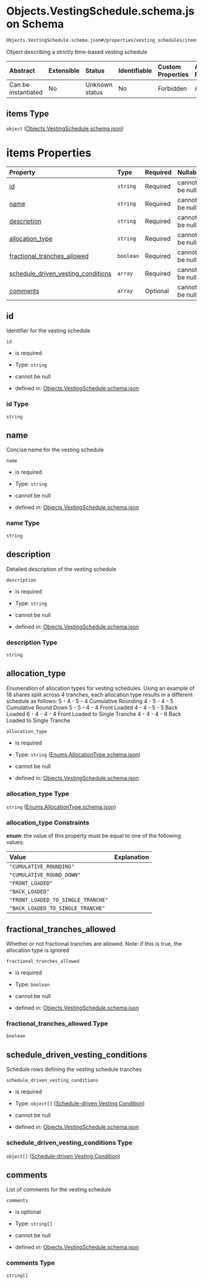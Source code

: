 # Objects.VestingSchedule.schema.json Schema

```txt
Objects.VestingSchedule.schema.json#/properties/vesting_schedules/items
```

Object describing a strictly time-based vesting schedule

| Abstract            | Extensible | Status         | Identifiable | Custom Properties | Additional Properties | Access Restrictions | Defined In                                                              |
| :------------------ | :--------- | :------------- | :----------- | :---------------- | :-------------------- | :------------------ | :---------------------------------------------------------------------- |
| Can be instantiated | No         | Unknown status | No           | Forbidden         | Allowed               | none                | [CapTable.schema.json*](../CapTable.schema.json "open original schema") |

## items Type

`object` ([Objects.VestingSchedule.schema.json](captable-properties-captable---objectsvestingscheduleschemajson-array-objectsvestingscheduleschemajson.md))

# items Properties

| Property                                                                  | Type      | Required | Nullable       | Defined by                                                                                                                                                                                   |
| :------------------------------------------------------------------------ | :-------- | :------- | :------------- | :------------------------------------------------------------------------------------------------------------------------------------------------------------------------------------------- |
| [id](#id)                                                                 | `string`  | Required | cannot be null | [Objects.VestingSchedule.schema.json](vestingschedule-properties-id.md "Objects.VestingSchedule.schema.json#/properties/id")                                                                 |
| [name](#name)                                                             | `string`  | Required | cannot be null | [Objects.VestingSchedule.schema.json](vestingschedule-properties-name.md "Objects.VestingSchedule.schema.json#/properties/name")                                                             |
| [description](#description)                                               | `string`  | Required | cannot be null | [Objects.VestingSchedule.schema.json](vestingschedule-properties-description.md "Objects.VestingSchedule.schema.json#/properties/description")                                               |
| [allocation_type](#allocation_type)                                       | `string`  | Required | cannot be null | [Objects.VestingSchedule.schema.json](vestingschedule-properties-enumsallocationtypeschemajson.md "Enums.AllocationType.schema.json#/properties/allocation_type")                            |
| [fractional_tranches_allowed](#fractional_tranches_allowed)               | `boolean` | Required | cannot be null | [Objects.VestingSchedule.schema.json](vestingschedule-properties-fractional_tranches_allowed.md "Objects.VestingSchedule.schema.json#/properties/fractional_tranches_allowed")               |
| [schedule_driven_vesting_conditions](#schedule_driven_vesting_conditions) | `array`   | Required | cannot be null | [Objects.VestingSchedule.schema.json](vestingschedule-properties-schedule_driven_vesting_conditions.md "Objects.VestingSchedule.schema.json#/properties/schedule_driven_vesting_conditions") |
| [comments](#comments)                                                     | `array`   | Optional | cannot be null | [Objects.VestingSchedule.schema.json](vestingschedule-properties-comments.md "Objects.VestingSchedule.schema.json#/properties/comments")                                                     |

## id

Identifier for the vesting schedule

`id`

*   is required

*   Type: `string`

*   cannot be null

*   defined in: [Objects.VestingSchedule.schema.json](vestingschedule-properties-id.md "Objects.VestingSchedule.schema.json#/properties/id")

### id Type

`string`

## name

Concise name for the vesting schedule

`name`

*   is required

*   Type: `string`

*   cannot be null

*   defined in: [Objects.VestingSchedule.schema.json](vestingschedule-properties-name.md "Objects.VestingSchedule.schema.json#/properties/name")

### name Type

`string`

## description

Detailed description of the vesting schedule

`description`

*   is required

*   Type: `string`

*   cannot be null

*   defined in: [Objects.VestingSchedule.schema.json](vestingschedule-properties-description.md "Objects.VestingSchedule.schema.json#/properties/description")

### description Type

`string`

## allocation_type

Enumeration of allocation types for vesting schedules. Using an example of 18 shares split across 4 tranches, each allocation type results in a different schedule as follows:
5 - 4 - 5 - 4 Cumulative Rounding
4 - 5 - 4 - 5 Cumulative Round Down
5 - 5 - 4 - 4 Front Loaded
4 - 4 - 5 - 5 Back Loaded
6 - 4 - 4 - 4 Front Loaded to Single Tranche
4 - 4 - 4 - 6 Back Loaded to Single Tranche

`allocation_type`

*   is required

*   Type: `string` ([Enums.AllocationType.schema.json](vestingschedule-properties-enumsallocationtypeschemajson.md))

*   cannot be null

*   defined in: [Objects.VestingSchedule.schema.json](vestingschedule-properties-enumsallocationtypeschemajson.md "Enums.AllocationType.schema.json#/properties/allocation_type")

### allocation_type Type

`string` ([Enums.AllocationType.schema.json](vestingschedule-properties-enumsallocationtypeschemajson.md))

### allocation_type Constraints

**enum**: the value of this property must be equal to one of the following values:

| Value                              | Explanation |
| :--------------------------------- | :---------- |
| `"CUMULATIVE_ROUNDING"`            |             |
| `"CUMULATIVE_ROUND_DOWN"`          |             |
| `"FRONT_LOADED"`                   |             |
| `"BACK_LOADED"`                    |             |
| `"FRONT_LOADED_TO_SINGLE_TRANCHE"` |             |
| `"BACK_LOADED_TO_SINGLE_TRANCHE"`  |             |

## fractional_tranches_allowed

Whether or not fractional tranches are allowed. Note: if this is true, the allocation type is ignored

`fractional_tranches_allowed`

*   is required

*   Type: `boolean`

*   cannot be null

*   defined in: [Objects.VestingSchedule.schema.json](vestingschedule-properties-fractional_tranches_allowed.md "Objects.VestingSchedule.schema.json#/properties/fractional_tranches_allowed")

### fractional_tranches_allowed Type

`boolean`

## schedule_driven_vesting_conditions

Schedule rows defining the vesting schedule tranches

`schedule_driven_vesting_conditions`

*   is required

*   Type: `object[]` ([Schedule-driven Vesting Condition](vestingschedule-properties-schedule_driven_vesting_conditions-schedule-driven-vesting-condition.md))

*   cannot be null

*   defined in: [Objects.VestingSchedule.schema.json](vestingschedule-properties-schedule_driven_vesting_conditions.md "Objects.VestingSchedule.schema.json#/properties/schedule_driven_vesting_conditions")

### schedule_driven_vesting_conditions Type

`object[]` ([Schedule-driven Vesting Condition](vestingschedule-properties-schedule_driven_vesting_conditions-schedule-driven-vesting-condition.md))

## comments

List of comments for the vesting schedule

`comments`

*   is optional

*   Type: `string[]`

*   cannot be null

*   defined in: [Objects.VestingSchedule.schema.json](vestingschedule-properties-comments.md "Objects.VestingSchedule.schema.json#/properties/comments")

### comments Type

`string[]`

